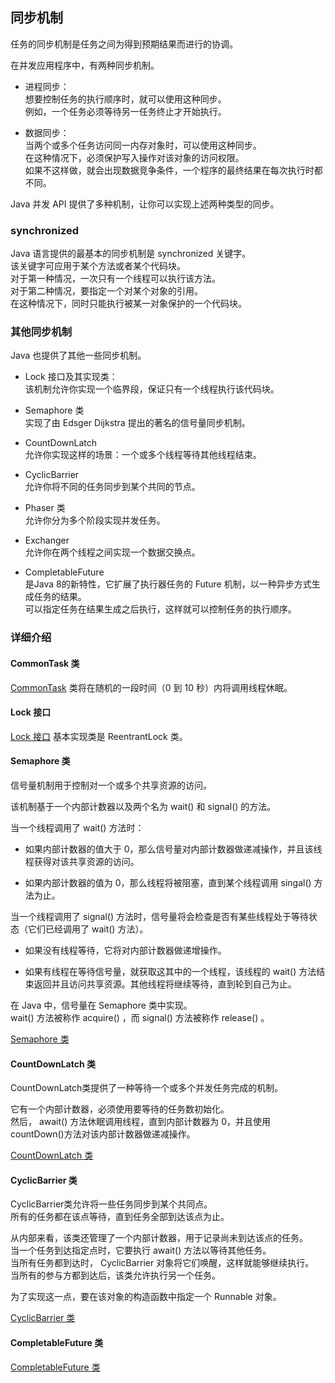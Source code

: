 ## 同步机制
任务的同步机制是任务之间为得到预期结果而进行的协调。  

在并发应用程序中，有两种同步机制。
-	进程同步：  
想要控制任务的执行顺序时，就可以使用这种同步。  
例如，一个任务必须等待另一任务终止才开始执行。

-	数据同步：  
当两个或多个任务访问同一内存对象时，可以使用这种同步。  
在这种情况下，必须保护写入操作对该对象的访问权限。  
如果不这样做，就会出现数据竞争条件，一个程序的最终结果在每次执行时都不同。

Java 并发 API 提供了多种机制，让你可以实现上述两种类型的同步。  

### synchronized
Java 语言提供的最基本的同步机制是 synchronized 关键字。  
该关键字可应用于某个方法或者某个代码块。  
对于第一种情况，一次只有一个线程可以执行该方法。  
对于第二种情况，要指定一个对某个对象的引用。  
在这种情况下，同时只能执行被某一对象保护的一个代码块。

### 其他同步机制
Java 也提供了其他一些同步机制。
-	Lock 接口及其实现类：  
该机制允许你实现一个临界段，保证只有一个线程执行该代码块。

-	Semaphore 类  
实现了由 Edsger Dijkstra 提出的著名的信号量同步机制。
-	CountDownLatch   
允许你实现这样的场景：一个或多个线程等待其他线程结束。
-	CyclicBarrier   
允许你将不同的任务同步到某个共同的节点。
-	Phaser 类  
允许你分为多个阶段实现并发任务。
-	Exchanger   
允许你在两个线程之间实现一个数据交换点。
-	CompletableFuture   
是Java 8的新特性，它扩展了执行器任务的 Future 机制，以一种异步方式生成任务的结果。  
可以指定任务在结果生成之后执行，这样就可以控制任务的执行顺序。

### 详细介绍
#### CommonTask 类
[CommonTask](CommonTask.java) 类将在随机的一段时间（0 到 10 秒）内将调用线程休眠。  

#### Lock 接口
[Lock 接口](J22Lock.java) 基本实现类是 ReentrantLock 类。

#### Semaphore 类
信号量机制用于控制对一个或多个共享资源的访问。  

该机制基于一个内部计数器以及两个名为 wait() 和 signal() 的方法。  

当一个线程调用了 wait() 方法时：
-	如果内部计数器的值大于 0，那么信号量对内部计数器做递减操作，并且该线程获得对该共享资源的访问。

-	如果内部计数器的值为 0，那么线程将被阻塞，直到某个线程调用 singal() 方法为止。  

当一个线程调用了 signal() 方法时，信号量将会检查是否有某些线程处于等待状态（它们已经调用了 wait() 方法）。
-	如果没有线程等待，它将对内部计数器做递增操作。

-	如果有线程在等待信号量，就获取这其中的一个线程，该线程的 wait() 方法结束返回并且访问共享资源。其他线程将继续等待，直到轮到自己为止。

在 Java 中，信号量在 Semaphore 类中实现。   
wait() 方法被称作 acquire() ，而 signal() 方法被称作 release() 。  

[Semaphore 类](J23Semaphore.java) 

#### CountDownLatch 类 
CountDownLatch类提供了一种等待一个或多个并发任务完成的机制。
  
它有一个内部计数器，必须使用要等待的任务数初始化。   
然后， await() 方法休眠调用线程，直到内部计数器为 0，并且使用 countDown()方法对该内部计数器做递减操作。  

[CountDownLatch 类](J24CountDownLatch.java)  

#### CyclicBarrier 类
CyclicBarrier类允许将一些任务同步到某个共同点。  
所有的任务都在该点等待，直到任务全部到达该点为止。  

从内部来看，该类还管理了一个内部计数器，用于记录尚未到达该点的任务。  
当一个任务到达指定点时，它要执行 await() 方法以等待其他任务。  
当所有任务都到达时， CyclicBarrier 对象将它们唤醒，这样就能够继续执行。  
当所有的参与方都到达后，该类允许执行另一个任务。  

为了实现这一点，要在该对象的构造函数中指定一个 Runnable 对象。

[CyclicBarrier 类](J25CyclicBarrier.java)  

#### CompletableFuture 类
[CompletableFuture 类](C26.CompletableFuture类.md) 

